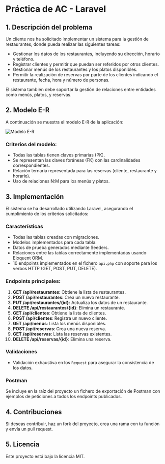 # Práctica de AC - Laravel

## 1. Descripción del problema

Un cliente nos ha solicitado implementar un sistema para la gestión de restaurantes, donde pueda realizar las siguientes tareas:

- Gestionar los datos de los restaurantes, incluyendo su dirección, horario y teléfono.
- Registrar clientes y permitir que puedan ser referidos por otros clientes.
- Gestionar menús de los restaurantes y los platos disponibles.
- Permitir la realización de reservas por parte de los clientes indicando el restaurante, fecha, hora y número de personas.

El sistema también debe soportar la gestión de relaciones entre entidades como menús, platos, y reservas.

## 2. Modelo E-R

A continuación se muestra el modelo E-R de la aplicación:

![Modelo E-R](image.png)

### Criterios del modelo:
- Todas las tablas tienen claves primarias (PK).
- Se representan las claves foráneas (FK) con las cardinalidades correspondientes.
- Relación ternaria representada para las reservas (cliente, restaurante y horario).
- Uso de relaciones N:M para los menús y platos.

## 3. Implementación

El sistema se ha desarrollado utilizando Laravel, asegurando el cumplimiento de los criterios solicitados:

### Características
- Todas las tablas creadas con migraciones.
- Modelos implementados para cada tabla.
- Datos de prueba generados mediante Seeders.
- Relaciones entre las tablas correctamente implementadas usando Eloquent ORM.
- 10 endpoints implementados en el fichero `api.php` con soporte para los verbos HTTP (GET, POST, PUT, DELETE).

### Endpoints principales:
1. **GET /api/restaurantes**: Obtiene la lista de restaurantes.
2. **POST /api/restaurantes**: Crea un nuevo restaurante.
3. **PUT /api/restaurantes/{id}**: Actualiza los datos de un restaurante.
4. **DELETE /api/restaurantes/{id}**: Elimina un restaurante.
5. **GET /api/clientes**: Obtiene la lista de clientes.
6. **POST /api/clientes**: Registra un nuevo cliente.
7. **GET /api/menus**: Lista los menús disponibles.
8. **POST /api/reservas**: Crea una nueva reserva.
9. **GET /api/reservas**: Lista las reservas existentes.
10. **DELETE /api/reservas/{id}**: Elimina una reserva.

### Validaciones
- Validación exhaustiva en los `Request` para asegurar la consistencia de los datos.

### Postman
Se incluye en la raíz del proyecto un fichero de exportación de Postman con ejemplos de peticiones a todos los endpoints publicados.

## 4. Contribuciones

Si deseas contribuir, haz un fork del proyecto, crea una rama con tu función y envía un pull request.

## 5. Licencia

Este proyecto está bajo la licencia MIT.
